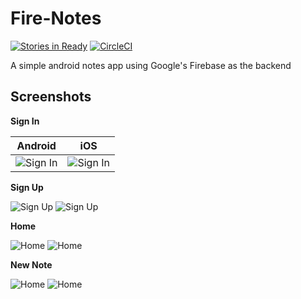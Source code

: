 # Fire-Notes

[![Stories in Ready](https://badge.waffle.io/bolorundurowb/Fire-Notes.svg?label=ready&title=Ready)](http://waffle.io/bolorundurowb/Fire-Notes) [![CircleCI](https://circleci.com/gh/bolorundurowb/Fire-Notes.svg?style=svg)](https://circleci.com/gh/bolorundurowb/Fire-Notes)

A simple android notes app using Google's Firebase as the backend

## Screenshots
**Sign In**

| Android | iOS|
| --- | --- |
| ![Sign In](https://github.com/bolorundurowb/firenotes/blob/master/Screenshots/android/signin.png) | ![Sign In](https://github.com/bolorundurowb/firenotes/blob/master/Screenshots/ios/signin.png) |

**Sign Up**

![Sign Up](https://github.com/bolorundurowb/firenotes/blob/master/Screenshots/android/signup.png) ![Sign Up](https://github.com/bolorundurowb/firenotes/blob/master/Screenshots/ios/signup.png)

**Home**

![Home](https://github.com/bolorundurowb/firenotes/blob/master/Screenshots/android/home.png) ![Home](https://github.com/bolorundurowb/firenotes/blob/master/Screenshots/ios/home.png)

**New Note**

![Home](https://github.com/bolorundurowb/firenotes/blob/master/Screenshots/android/new-note.png) ![Home](https://github.com/bolorundurowb/firenotes/blob/master/Screenshots/ios/new-note.png)